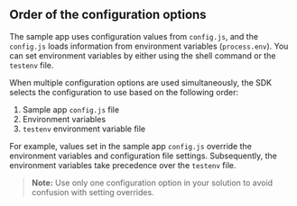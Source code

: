 ## Order of the configuration options

The sample app uses configuration values from `config.js`, and the `config.js` loads information from environment variables (`process.env`). You can set environment variables by either using the shell command or the `testenv` file.

When multiple configuration options are used simultaneously, the SDK selects the configuration to use based on the following order:

1. Sample app `config.js` file
2. Environment variables
3. `testenv` environment variable file

For example, values set in the sample app `config.js` override the environment variables and configuration file settings. Subsequently, the environment variables take precedence over the `testenv` file.

> **Note:** Use only one configuration option in your solution to avoid confusion with setting overrides.
